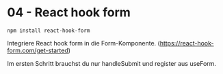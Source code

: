 # 04 - React hook form

`npm install react-hook-form`

Integriere React hook form in die Form-Komponente. (https://react-hook-form.com/get-started)

Im ersten Schritt brauchst du nur handleSubmit und register aus useForm.